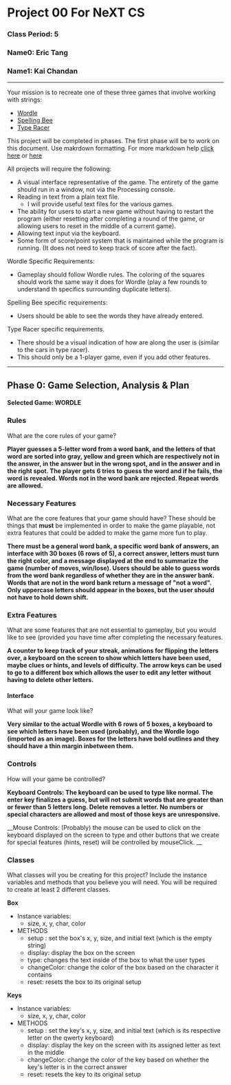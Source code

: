 # Project 00 For NeXT CS
### Class Period: 5
### Name0: Eric Tang
### Name1: Kai Chandan
---


Your mission is to recreate one of these three games that involve working with strings:
- [Wordle](https://wordplay.com/new)
- [Spelling Bee](https://spellingbeegame.org)
- [Type Racer](https://play.typeracer.com)

This project will be completed in phases. The first phase will be to work on this document. Use makrdown formatting. For more markdown help [click here](https://github.com/adam-p/markdown-here/wiki/Markdown-Cheatsheet) or [here](https://docs.github.com/en/get-started/writing-on-github/getting-started-with-writing-and-formatting-on-github/basic-writing-and-formatting-syntax)

All projects will require the following:
- A visual interface representative of the game. The entirety of the game should run in a window, not via the Processing console.
- Reading in text from a plain text file.
  - I will provide useful text files for the various games.
- The ability for users to start a new game without having to restart the program (either resetting after completing a round of the game, or allowing users to reset in the middle of a current game).
- Allowing text input via the keyboard.
- Some form of score/point system that is maintained while the program is running. (It does not need to keep track of score after the fact).

Wordle Specific Requirements:
- Gameplay should follow Wordle rules. The coloring of the squares should work the same way it does for Wordle (play a few rounds to understand th specifics surrounding duplicate letters).

Spelling Bee specific requirements:
- Users should be able to see the words they have already entered.

Type Racer specific requirements.
- There should be a visual indication of how are along the user is (similar to the cars in type racer).
- This should only be a 1-player game, even if you add other features.


---

## Phase 0: Game Selection, Analysis & Plan

#### Selected Game: WORDLE

### Rules
What are the core rules of your game?

__Player guesses a 5-letter word from a word bank, and the letters of that word are sorted into gray, yellow and green which are respectively not in the answer, in the answer but in the wrong spot, and in the answer and in the right spot. The player gets 6 tries to guess the word and if he fails, the word is revealed. Words not in the word bank are rejected. Repeat words are allowed.__

### Necessary Features
What are the core features that your game should have? These should be things that __must__ be implemented in order to make the game playable, not extra features that could be added to make the game more fun to play.

__There must be a general word bank, a specific word bank of answers, an interface with 30 boxes (6 rows of 5), a correct answer, letters must turn the right color, and a message displayed at the end to summarize the game (number of moves, win/lose). Users should be able to guess words from the word bank regardless of whether they are in the answer bank. Words that are not in the word bank return a message of "not a word". Only uppercase letters should appear in the boxes, but the user should not have to hold down shift.__

### Extra Features
What are some features that are not essential to gameplay, but you would like to see (provided you have time after completing the necessary features.

__A counter to keep track of your streak, animations for flipping the letters over, a keyboard on the screen to show which letters have been used, maybe clues or hints, and levels of difficulty. The arrow keys can be used to go to a different box which allows the user to edit any letter without having to delete other letters.__

#### Interface
What will your game look like?

__Very similar to the actual Wordle with 6 rows of 5 boxes, a keyboard to see which letters have been used (probably), and the Wordle logo (imported as an image). Boxes for the letters have bold outlines and they should have a thin margin inbetween them.__

### Controls
How will your game be controlled?

__Keyboard Controls: The keyboard can be used to type like normal. The enter key finalizes a guess, but will not submit words that are greater than or fewer than 5 letters long. Delete removes a letter. No numbers or special characters are allowed and most of those keys are unresponsive.__


__Mouse Controls: (Probably) the mouse can be used to click on the keyboard displayed on the screen to type and other buttons that we create for special features (hints, reset) will be controlled by mouseClick. __



### Classes
What classes will you be creating for this project? Include the instance variables and methods that you believe you will need. You will be required to create at least 2 different classes.

__Box__
- Instance variables:
  - size, x, y, char, color
- METHODS
  - setup : set the box's x, y, size, and initial text (which is the empty string)
  - display: display the box on the screen
  - type: changes the text inside of the box to what the user types
  - changeColor: change the color of the box based on the character it contains
  - reset: resets the box to its original setup

__Keys__
- Instance variables:
  - size, x, y, char, color
- METHODS
  - setup : set the key's x, y, size, and initial text (which is its respective letter on the qwerty keyboard)
  - display: display the key on the screen with its assigned letter as text in the middle
  - changeColor: change the color of the key based on whether the key's letter is in the correct answer
  - reset: resets the key to its original setup
  
